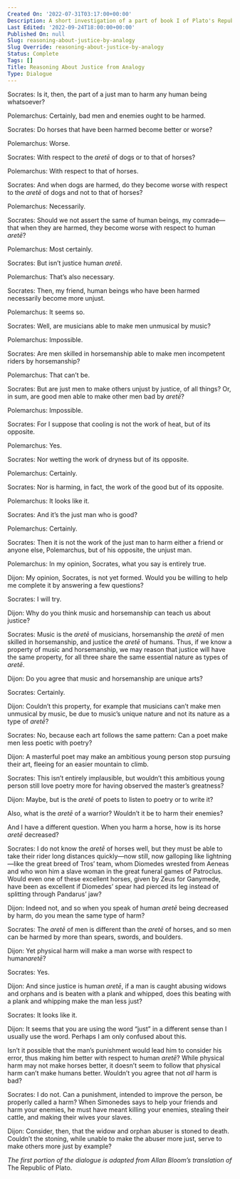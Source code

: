 ```yaml
---
Created On: '2022-07-31T03:17:00+00:00'
Description: A short investigation of a part of book I of Plato's Republic.
Last Edited: '2022-09-24T18:00:00+00:00'
Published On: null
Slug: reasoning-about-justice-by-analogy
Slug Override: reasoning-about-justice-by-analogy
Status: Complete
Tags: []
Title: Reasoning About Justice from Analogy
Type: Dialogue
---
```

<p><span class="sc">Socrates:</span> Is it, then, the part of a just man to harm any human being whatsoever?</p>
<p><span class="sc">Polemarchus:</span> Certainly, bad men and enemies ought to be harmed.</p>
<p><span class="sc">Socrates:</span> Do horses that have been harmed become better or worse?</p>
<p><span class="sc">Polemarchus:</span> Worse.</p>
<p><span class="sc">Socrates:</span> With respect to the <em>aretē</em> of dogs or to that of horses?</p>
<p><span class="sc">Polemarchus:</span> With respect to that of horses.</p>
<p><span class="sc">Socrates:</span> And when dogs are harmed, do they become worse with respect to the <em>aretē</em> of dogs and not to that of horses?</p>
<p><span class="sc">Polemarchus:</span> Necessarily.</p>
<p><span class="sc">Socrates:</span> Should we not assert the same of human beings, my comrade—that when they are harmed, they become worse with respect to human <em>aretē</em>?</p>
<p><span class="sc">Polemarchus:</span> Most certainly.</p>
<p><span class="sc">Socrates:</span> But isn’t justice human <em>aretē</em>.</p>
<p><span class="sc">Polemarchus:</span> That’s also necessary.</p>
<p><span class="sc">Socrates:</span> Then, my friend, human beings who have been harmed necessarily become more unjust.</p>
<p><span class="sc">Polemarchus:</span> It seems so.</p>
<p><span class="sc">Socrates:</span> Well, are musicians able to make men unmusical by music?</p>
<p><span class="sc">Polemarchus:</span> Impossible.</p>
<p><span class="sc">Socrates:</span> Are men skilled in horsemanship able to make men incompetent riders by horsemanship?</p>
<p><span class="sc">Polemarchus:</span> That can’t be.</p>
<p><span class="sc">Socrates:</span> But are just men to make others unjust by justice, of all things? Or, in sum, are good men able to make other men bad by <em>aretē</em>?</p>
<p><span class="sc">Polemarchus:</span> Impossible.</p>
<p><span class="sc">Socrates:</span> For I suppose that cooling is not the work of heat, but of its opposite.</p>
<p><span class="sc">Polemarchus:</span> Yes.</p>
<p><span class="sc">Socrates:</span> Nor wetting the work of dryness but of its opposite.</p>
<p><span class="sc">Polemarchus:</span> Certainly.</p>
<p><span class="sc">Socrates:</span> Nor is harming, in fact, the work of the good but of its opposite.</p>
<p><span class="sc">Polemarchus:</span> It looks like it.</p>
<p><span class="sc">Socrates:</span> And it’s the just man who is good?</p>
<p><span class="sc">Polemarchus:</span> Certainly.</p>
<p><span class="sc">Socrates:</span> Then it is not the work of the just man to harm either a friend or anyone else, Polemarchus, but of his opposite, the unjust man.</p>
<p><span class="sc">Polemarchus:</span> In my opinion, Socrates, what you say is entirely true.</p>
<p><span class="sc">Dijon:</span> My opinion, Socrates, is not yet formed. Would you be willing to help me complete it by answering a few questions?</p>
<p><span class="sc">Socrates:</span> I will try.</p>
<p><span class="sc">Dijon:</span> Why do you think music and horsemanship can teach us about justice?</p>
<p><span class="sc">Socrates:</span> Music is the <em>aretē</em> of musicians, horsemanship the <em>aretē</em> of men skilled in horsemanship, and justice the <em>aretē</em> of humans. Thus, if we know a property of music and horsemanship, we may reason that justice will have the same property, for all three share the same essential nature as types of <em>aretē</em>.</p>
<p><span class="sc">Dijon:</span> Do you agree that music and horsemanship are unique arts?</p>
<p><span class="sc">Socrates:</span> Certainly.</p>
<p><span class="sc">Dijon:</span> Couldn’t this property, for example that musicians can’t make men unmusical by music, be due to music’s unique nature and not its nature as a type of <em>aretē</em>?</p>
<p><span class="sc">Socrates:</span> No, because each art follows the same pattern: Can a poet make men less poetic with poetry?</p>
<p><span class="sc">Dijon:</span> A masterful poet may make an ambitious young person stop pursuing their art, fleeing for an easier mountain to climb.</p>
<p><span class="sc">Socrates:</span> This isn’t entirely implausible, but wouldn’t this ambitious young person still love poetry more for having observed the master’s greatness?</p>
<p><span class="sc">Dijon:</span> Maybe, but is the <em>aretē</em> of poets to listen to poetry or to write it?</p>
<p>Also, what is the <em>aretē</em> of a warrior? Wouldn’t it be to harm their enemies?</p>
<p>And I have a different question. When you harm a horse, how is its horse <em>aretē</em> decreased?</p>
<p><span class="sc">Socrates:</span> I do not know the <em>aretē</em> of horses well, but they must be able to take their rider long distances quickly—now still, now galloping like lightning—like the great breed of Tros’ team, whom Diomedes wrested from Aeneas and who won him a slave woman in the great funeral games of Patroclus. Would even one of these excellent horses, given by Zeus for Ganymede, have been as excellent if Diomedes’ spear had pierced its leg instead of splitting through Pandarus’ jaw?</p>
<p><span class="sc">Dijon:</span> Indeed not, and so when you speak of human <em>aretē</em> being decreased by harm, do you mean the same type of harm?</p>
<p><span class="sc">Socrates:</span> The <em>aretē</em> of men is different than the <em>aretē</em> of horses, and so men can be harmed by more than spears, swords, and boulders.</p>
<p><span class="sc">Dijon:</span> Yet physical harm will make a man worse with respect to human<em>aretē</em>?</p>
<p><span class="sc">Socrates:</span> Yes.</p>
<p><span class="sc">Dijon:</span> And since justice is human <em>aretē</em>, if a man is caught abusing widows and orphans and is beaten with a plank and whipped, does this beating with a plank and whipping make the man less just?</p>
<p><span class="sc">Socrates:</span> It looks like it.</p>
<p><span class="sc">Dijon:</span> It seems that you are using the word “just” in a different sense than I usually use the word. Perhaps I am only confused about this.</p>
<p>Isn’t it possible that the man’s punishment would lead him to consider his error, thus making him better with respect to human <em>aretē</em>? While physical harm may not make horses better, it doesn’t seem to follow that physical harm can’t make humans better. Wouldn’t you agree that not <em>all</em> harm is bad?</p>
<p><span class="sc">Socrates:</span> I do not. Can a punishment, intended to improve the person, be properly called a harm? When Simonedes says to help your friends and harm your enemies, he must have meant killing your enemies, stealing their cattle, and making their wives your slaves.</p>
<p><span class="sc">Dijon:</span> Consider, then, that the widow and orphan abuser is stoned to death. Couldn’t the stoning, while unable to make the abuser more just, serve to make others more just by example?</p>
<p><em>The first portion of the dialogue is adapted from Allan Bloom’s translation of</em> The Republic of Plato.</p>
